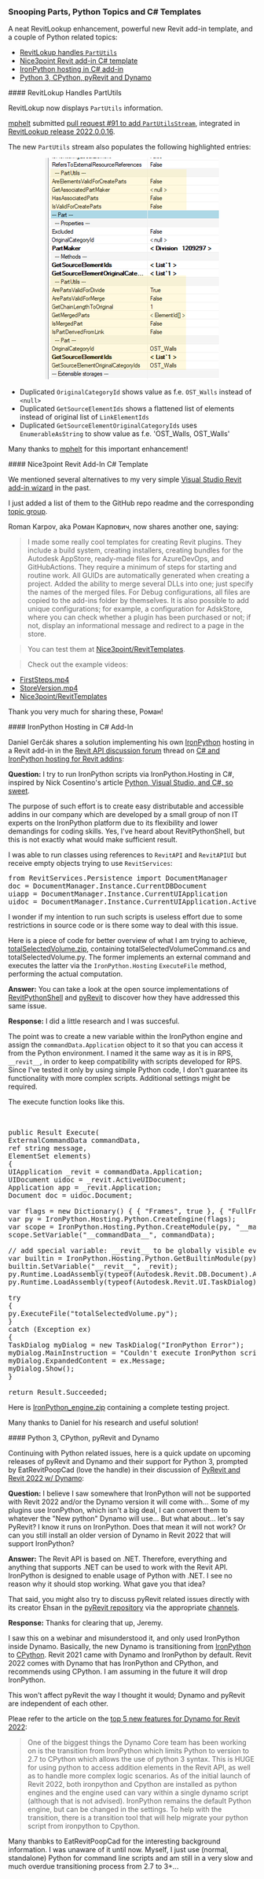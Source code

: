 <head>
<meta http-equiv="Content-Type" content="text/html; charset=utf-8">
<link rel="stylesheet" type="text/css" href="bc.css">
<script src="https://cdn.rawgit.com/google/code-prettify/master/loader/run_prettify.js" type="text/javascript"></script>
</head>

<!---

- https://github.com/jeremytammik/RevitLookup/pull/91
  https://github.com/jeremytammik/RevitLookup/releases/tag/2022.0.0.16
  integrated pull request #91 by @mphelt to add PartUtilsStream
  https://github.com/mphelt
  Adds PartUtilsStream that populates highlighted entries:
  a/img/revitlookup_PartUtilsStream.png
  Duplicated OriginalCategoryId shows value as f.e. OST_Walls instead of < null >.
  Duplicated GetSourceElementIds shows a 'flattened' list of elements instead of original list of LinkElementIds.
  Duplicated GetSourceElementOriginalCategoryIds uses EnumerableAsString to show value as f.e. 'OST_Walls, OST_Walls'.

- C# templates for Revit
  Роман Карпович <nice3point@gmail.com>
  Hi Jeremy, I made some really cool templates for creating revit plugins. With a build system, creating installers and bundles for the Autodesk Store. Ready-made files for AzureDevOps, GitHubActions have been written. A minimum of steps for starting and routine work, all GUIDs are generated by themselves when creating a project. Added the ability to merge several DLLs into one, just specify the names of the merged files. For Debug configurations, all files are copied to the addons folder by themselves. It is also possible to add unique configurations, for example, a configuration for AdskStore, where you can check whether a plugin is purchased or not, in the second case, display an informational message and redirect to a page in the store. You can test them here https://github.com/Nice3point/RevitTemplates and share them on your blog. Video with an example in the attached files.
  FirstSteps.mp4 -- https://drive.google.com/file/d/1Pm0tygJNRcXP_8O8XCsk2C5Jt3FQFCym/view
  StoreVersion.mp4 -- https://drive.google.com/file/d/1bPveyMoGi0U9MVTT0UxWVPK7gXb2amJu/view
  https://github.com/Nice3point/RevitTemplates

- C# and IronPython Hosting for Revit addins
  https://forums.autodesk.com/t5/revit-api-forum/c-and-ironpython-hosting-for-revit-addins/m-p/10629723
  
- CPython and Python 3
  PyRevit and Revit 2022 w/ Dynamo
  https://forums.autodesk.com/t5/revit-api-forum/pyrevit-and-revit-2022-w-dynamo/m-p/10638367

twitter:

add #thebuildingcoder

 the #RevitAPI #DynamoBim @AutodeskForge @AutodeskRevit #bim #ForgeDevCon 

&ndash; 
...

linkedin:

#bim #DynamoBim #ForgeDevCon #Revit #API #IFC #SDK #AI #VisualStudio #Autodesk #AEC #adsk

the [Revit API discussion forum](http://forums.autodesk.com/t5/revit-api-forum/bd-p/160) thread

<center>
<img src="img/" alt="" title="" width="600"/>
<p style="font-size: 80%; font-style:italic"></p>
</center>

**Question:** 

**Answer:**

**Response:**  

Many thanks to  for this very helpful explanation!

<pre class="code">
</pre>

-->

### Snooping Parts, Python Topics and C&#35; Templates

A neat RevitLookup enhancement, powerful new Revit add-in template, and a couple of Python related topics:

- [RevitLokup handles `PartUtils`](#2)
- [Nice3point Revit add-in C&#35; template](#3)
- [IronPython hosting in C&#35; add-in](#4)
- [Python 3, CPython, pyRevit and Dynamo](#5)

####<a name="2"></a> RevitLokup Handles PartUtils

RevitLokup now displays `PartUtils` information.

[mphelt](https://github.com/mphelt) submitted
[pull request #91 to add `PartUtilsStream`](https://github.com/jeremytammik/RevitLookup/pull/91),
integrated in [RevitLookup release 2022.0.0.16](https://github.com/jeremytammik/RevitLookup/releases/tag/2022.0.0.16).

The new `PartUtils` stream also populates the following highlighted entries:

<center>
<img src="img/revitlookup_PartUtilsStream.png" alt="Snoop PartUtils" title="Snoop PartUtils" width="354"/> <!-- 354 -->
</center>

- Duplicated `OriginalCategoryId` shows value as f.e. `OST_Walls` instead of <code>&lt;null&gt;</code>
- Duplicated `GetSourceElementIds` shows a flattened list of elements instead of original list of `LinkElementIds`
- Duplicated `GetSourceElementOriginalCategoryIds` uses `EnumerableAsString` to show value as f.e. 'OST_Walls, OST_Walls'

Many thanks to [mphelt](https://github.com/mphelt) for this important enhancement!


####<a name="3"></a> Nice3point Revit Add-In C&#35; Template 

We mentioned several alternatives to
my very simple [Visual Studio Revit add-in wizard](https://github.com/jeremytammik/VisualStudioRevitAddinWizard) in
the past.

I just added a list of them to the GitHub repo readme and
the corresponding [topic group](https://thebuildingcoder.typepad.com/blog/about-the-author.html#5.20).

Roman Karpov, aka Роман Карпович, now shares another one, saying:

> I made some really cool templates for creating Revit plugins.
They include a build system, creating installers, creating bundles for the Autodesk AppStore, ready-made files for AzureDevOps, and GitHubActions.
They require a minimum of steps for starting and routine work.
All GUIDs are automatically generated when creating a project.
Added the ability to merge several DLLs into one; just specify the names of the merged files.
For Debug configurations, all files are copied to the add-ins folder by themselves.
It is also possible to add unique configurations; for example, a configuration for AdskStore, where you can check whether a plugin has been purchased or not; if not, display an informational message and redirect to a page in the store.

> You can test them at [Nice3point/RevitTemplates](https://github.com/Nice3point/RevitTemplates).

> Check out the example videos:

- [FirstSteps.mp4](https://drive.google.com/file/d/1Pm0tygJNRcXP_8O8XCsk2C5Jt3FQFCym/view)
- [StoreVersion.mp4](https://drive.google.com/file/d/1bPveyMoGi0U9MVTT0UxWVPK7gXb2amJu/view)
- [Nice3point/RevitTemplates](https://github.com/Nice3point/RevitTemplates)

Thank you very much for sharing these, Роман!


####<a name="4"></a> IronPython Hosting in C&#35; Add-In

Daniel Gerčák shares a solution implementing his
own [IronPython](https://ironpython.net) hosting in a Revit add-in in
the [Revit API discussion forum](http://forums.autodesk.com/t5/revit-api-forum/bd-p/160) thread
on [C&#35; and IronPython hosting for Revit addins](https://forums.autodesk.com/t5/revit-api-forum/c-and-ironpython-hosting-for-revit-addins/m-p/10629723):


**Question:** I try to run IronPython scripts via IronPython.Hosting in C#, inspired by Nick Cosentino's
article [Python, Visual Studio, and C&#35;, so sweet](https://www.codeproject.com/Articles/657698/Python-Visual-Studio-and-Csharp-So-Sweet).

The purpose of such effort is to create easy distributable and accessible addins in our company which are developed by a small group of non IT experts on the IronPython platform due to its flexibility and lower demandings for coding skills.
Yes, I've heard about RevitPythonShell, but this is not exactly what would make sufficient result.

I was able to run classes using references to `RevitAPI` and `RevitAPIUI` but receive empty objects trying to use `RevitServices`:

<pre class="prettyprint">
from RevitServices.Persistence import DocumentManager
doc = DocumentManager.Instance.CurrentDBDocument
uiapp = DocumentManager.Instance.CurrentUIApplication
uidoc = DocumentManager.Instance.CurrentUIApplication.ActiveUIDocument
</pre>

I wonder if my intention to run such scripts is useless effort due to some restrictions in source code or is there some way to deal with this issue.

Here is a piece of code for better overview of what I am trying to achieve,
[totalSelectedVolume.zip](zip/dg_totalSelectedVolume.zip),
containing totalSelectedVolumeCommand.cs and totalSelectedVolume.py.
The former implements an external command and executes the latter via the `IronPython.Hosting` `ExecuteFile` method, performing the actual computation.

**Answer:** You can take a look at the open source implementations
of [RevitPythonShell](https://github.com/architecture-building-systems/revitpythonshell)
and [pyRevit](https://github.com/eirannejad/pyRevit) to
discover how they have addressed this same issue.

**Response:** I did a little research and I was succesful.

The point was to create a new variable within the IronPython engine and assign the `commandData.Application` object to it so that you can access it from the Python environment.
I named it the same way as it is in RPS, `__revit__`, in order to keep compatibility with scripts developed for RPS.
Since I've tested it only by using simple Python code, I don't guarantee its functionality with more complex scripts.
Additional settings might be required.

The execute function looks like this.

<pre class="code"> 

public Result Execute(
ExternalCommandData commandData,
ref string message,
ElementSet elements)
{
UIApplication _revit = commandData.Application;
UIDocument uidoc = _revit.ActiveUIDocument;
Application app = _revit.Application;
Document doc = uidoc.Document;

var flags = new Dictionary<string, object>() { { "Frames", true }, { "FullFrames", true } };
var py = IronPython.Hosting.Python.CreateEngine(flags);
var scope = IronPython.Hosting.Python.CreateModule(py, "__main__");
scope.SetVariable("__commandData__", commandData);

// add special variable: __revit__ to be globally visible everywhere:
var builtin = IronPython.Hosting.Python.GetBuiltinModule(py);
builtin.SetVariable("__revit__", _revit);
py.Runtime.LoadAssembly(typeof(Autodesk.Revit.DB.Document).Assembly);
py.Runtime.LoadAssembly(typeof(Autodesk.Revit.UI.TaskDialog).Assembly);

try
{
py.ExecuteFile("totalSelectedVolume.py");
}
catch (Exception ex)
{
TaskDialog myDialog = new TaskDialog("IronPython Error");
myDialog.MainInstruction = "Couldn't execute IronPython script totalSelectedVolume.py: ";
myDialog.ExpandedContent = ex.Message;
myDialog.Show();
}

return Result.Succeeded;
</pre>

Here is [IronPython_engine.zip](zip/dg_IronPython_engine.zip) containing a complete testing project.

Many thanks to Daniel for his research and useful solution!

####<a name="5"></a> Python 3, CPython, pyRevit and Dynamo

Continuing with Python related issues, here is a quick update on upcoming releases of pyRevit and Dynamo and their support for Python 3, prompted by 
EatRevitPoopCad (love the handle) in their discussion
of [PyRevit and Revit 2022 w/ Dynamo](https://forums.autodesk.com/t5/revit-api-forum/pyrevit-and-revit-2022-w-dynamo/m-p/10638367):

**Question:** I believe I saw somewhere that IronPython will not be supported with Revit 2022 and/or the Dynamo version it will come with...
Some of my plugins use IronPython, which isn't a big deal, I can convert them to whatever the "New python" Dynamo will use...
But what about... let's say PyRevit?
I know it runs on IronPython.
Does that mean it will not work?
Or can you still install an older version of Dynamo in Revit 2022 that will support IronPython?

**Answer:** The Revit API is based on .NET.
Therefore, everything and anything that supports .NET can be used to work with the Revit API.
IronPython is designed to enable usage of Python with .NET.
I see no reason why it should stop working.
What gave you that idea?

That said, you might also try to discuss pyRevit related issues directly with its creator Ehsan in
the [pyRevit repository](https://github.com/eirannejad/pyRevit) via
the appropriate [channels](https://github.com/eirannejad/pyRevit#staying-updated).

**Response:** Thanks for clearing that up, Jeremy.

I saw this on a webinar and misunderstood it, and only used IronPython inside Dynamo.
Basically, the new Dynamo is transitioning
from [IronPython](https://ironpython.net)
to [CPython](https://github.com/python/cpython).
Revit 2021 came with Dynamo and IronPython by default.
Revit 2022 comes with Dynamo that has IronPython and CPython, and recommends using CPython.
I am assuming in the future it will drop IronPython.

This won't affect pyRevit the way I thought it would; Dynamo and pyRevit are independent of each other.

Pleae refer to the article
on the [top 5 new features for Dynamo for Revit 2022](https://www.caddmicrosystems.com/blog/top-5-new-features-for-dynamo-for-revit-2022):
 
> One of the biggest things the Dynamo Core team has been working on is the transition from IronPython which limits Python to version to 2.7 to CPython which allows the use of python 3 syntax. This is HUGE for using python to access addition elements in the Revit API, as well as to handle more complex logic scenarios. As of the initial launch of Revit 2022, both ironpython and Cpython are installed as python engines and the engine used can vary within a single dynamo script (although that is not advised).
IronPython remains the default Python engine, but can be changed in the settings.
To help with the transition, there is a transition tool that will help migrate your python script from ironpython to Cpython.

Many thanbks to EatRevitPoopCad for the interesting background information.
I was unaware of it until now.
Myself, I just use (normal, standalone) Python for command line scripts and am still in a very slow and much overdue transitioning process from 2.7 to 3+...
